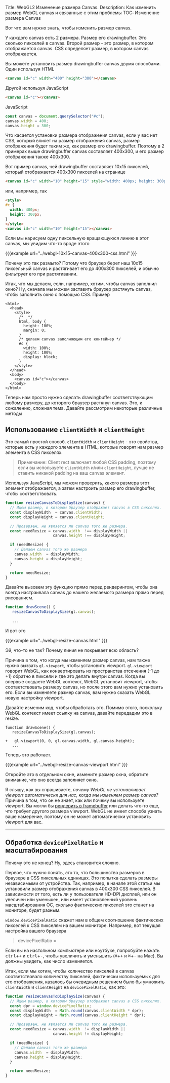 Title: WebGL2 Изменение размера Canvas.
Description: Как изменить размер WebGL canvas и связанные с этим проблемы
TOC: Изменение размера Canvas

Вот что вам нужно знать, чтобы изменить размер canvas.

У каждого canvas есть 2 размера. Размер его drawingbuffer. Это сколько пикселей в canvas.
Второй размер - это размер, в котором отображается canvas. CSS определяет размер, в котором canvas
отображается.

Вы можете установить размер drawingbuffer canvas двумя способами. Один используя HTML

```html
<canvas id="c" width="400" height="300"></canvas>
```

Другой используя JavaScript

```html
<canvas id="c"></canvas>
```

JavaScript

```js
const canvas = document.querySelector("#c");
canvas.width = 400;
canvas.height = 300;
```

Что касается установки размера отображения canvas, если у вас нет CSS, который влияет на размер отображения canvas,
размер отображения будет таким же, как размер его drawingbuffer. Поэтому в 2 примерах выше drawingbuffer canvas составляет 400x300,
и его размер отображения также 400x300.

Вот пример canvas, чей drawingbuffer составляет 10x15 пикселей, который отображается 400x300 пикселей на странице

```html
<canvas id="c" width="10" height="15" style="width: 400px; height: 300px;"></canvas>
```

или, например, так

```html
<style>
#c {
  width: 400px;
  height: 300px;
}
</style>
<canvas id="c" width="10" height="15"></canvas>
```

Если мы нарисуем одну пиксельную вращающуюся линию в этот canvas, мы увидим что-то вроде этого

{{{example url="../webgl-10x15-canvas-400x300-css.html" }}}

Почему это так размыто? Потому что браузер берет наш 10x15 пиксельный canvas и растягивает его до 400x300 пикселей, и
обычно фильтрует его при растягивании.

Итак, что мы делаем, если, например, хотим, чтобы canvas заполнил окно? Ну, сначала мы можем заставить
браузер растянуть canvas, чтобы заполнить окно с помощью CSS. Пример

    <html>
      <head>
        <style>
          /*  */
          html, body {
            height: 100%;
            margin: 0;
          }
          /* делаем canvas заполняющим его контейнер */
          #c {
            width: 100%;
            height: 100%;
            display: block;
          }
        </style>
      </head>
      <body>
        <canvas id="c"></canvas>
      </body>
    </html>

Теперь нам просто нужно сделать drawingbuffer соответствующим любому размеру, до которого браузер растянул canvas.
Это, к сожалению, сложная тема. Давайте рассмотрим некоторые различные методы

## Использование `clientWidth` и `clientHeight`

Это самый простой способ.
`clientWidth` и `clientHeight` - это свойства, которые есть у каждого элемента в HTML, которые говорят нам
размер элемента в CSS пикселях.

> Примечание: Client rect включает любой CSS padding, поэтому если вы используете `clientWidth`
и/или `clientHeight`, лучше не ставить никакой padding на ваш canvas элемент.

Используя JavaScript, мы можем проверить, какого размера этот элемент отображается, а затем настроить
размер его drawingbuffer, чтобы соответствовать.

```js
function resizeCanvasToDisplaySize(canvas) {
  // Ищем размер, в котором браузер отображает canvas в CSS пикселях.
  const displayWidth  = canvas.clientWidth;
  const displayHeight = canvas.clientHeight;

  // Проверяем, не является ли canvas того же размера.
  const needResize = canvas.width  !== displayWidth ||
                     canvas.height !== displayHeight;

  if (needResize) {
    // Делаем canvas того же размера
    canvas.width  = displayWidth;
    canvas.height = displayHeight;
  }

  return needResize;
}
```

Давайте вызовем эту функцию прямо перед рендерингом,
чтобы она всегда настраивала canvas до нашего желаемого размера прямо перед рисованием.

```js
function drawScene() {
   resizeCanvasToDisplaySize(gl.canvas);

   ...
```

И вот это

{{{example url="../webgl-resize-canvas.html" }}}

Эй, что-то не так? Почему линия не покрывает всю область?

Причина в том, что когда мы изменяем размер canvas, нам также нужно вызвать `gl.viewport`, чтобы установить viewport.
`gl.viewport` говорит WebGL, как конвертировать из пространства отсечения (-1 до +1) обратно в пиксели и где это делать
внутри canvas. Когда вы впервые создаете WebGL контекст, WebGL установит viewport, чтобы соответствовать размеру
canvas, но после этого вам нужно установить его. Если вы изменяете размер canvas,
вам нужно сказать WebGL новую настройку viewport.

Давайте изменим код, чтобы обработать это. Помимо этого, поскольку WebGL контекст имеет
ссылку на canvas, давайте передадим это в resize.

    function drawScene() {
       resizeCanvasToDisplaySize(gl.canvas);

    +   gl.viewport(0, 0, gl.canvas.width, gl.canvas.height);
       ...

Теперь это работает.

{{{example url="../webgl-resize-canvas-viewport.html" }}}

Откройте это в отдельном окне, измените размер окна, обратите внимание, что оно всегда заполняет окно.

Я слышу, как вы спрашиваете, *почему WebGL не устанавливает viewport автоматически для нас,
когда мы изменяем размер canvas?* Причина в том, что он не знает, как или почему
вы используете viewport. Вы могли бы [рендерить в framebuffer](webgl-render-to-texture.html)
или делать что-то еще, что требует другого размера viewport. WebGL не имеет
способа узнать ваше намерение, поэтому он не может автоматически установить viewport для вас.

---

## Обработка `devicePixelRatio` и масштабирования

Почему это не конец? Ну, здесь становится сложно.

Первое, что нужно понять, это то, что большинство размеров в браузере в CSS пиксельных
единицах. Это попытка сделать размеры независимыми от устройства. Так, например,
в начале этой статьи мы установили размер отображения canvas в 400x300 CSS
пикселей. В зависимости от того, есть ли у пользователя HD-DPI дисплей, или он увеличен или
уменьшен, или имеет установленный уровень масштабирования ОС, сколько фактических пикселей это станет на
мониторе, будет разным.

`window.devicePixelRatio` скажет нам в общем соотношение фактических пикселей
к CSS пикселям на вашем мониторе. Например, вот текущая настройка вашего браузера

> <div>devicePixelRatio = <span data-diagram="dpr"></span></div>

Если вы на настольном компьютере или ноутбуке, попробуйте нажать <kbd>ctrl</kbd>+<kbd>+</kbd> и <kbd>ctrl</kbd>+<kbd>-</kbd>, чтобы увеличить и уменьшить (<kbd>⌘</kbd>+<kbd>+</kbd> и <kbd>⌘</kbd>+<kbd>-</kbd> на Mac). Вы должны увидеть, как число изменяется.

Итак, если мы хотим, чтобы количество пикселей в canvas соответствовало количеству пикселей, фактически используемых для его отображения,
казалось бы очевидным решением было бы умножить `clientWidth` и `clientHeight` на `devicePixelRatio`, как это:

```js
function resizeCanvasToDisplaySize(canvas) {
  // Ищем размер, в котором браузер отображает canvas в CSS пикселях.
  const dpr = window.devicePixelRatio;
  const displayWidth  = Math.round(canvas.clientWidth * dpr);
  const displayHeight = Math.round(canvas.clientHeight * dpr);

  // Проверяем, не является ли canvas того же размера.
  const needResize = canvas.width  != displayWidth || 
                     canvas.height != displayHeight;

  if (needResize) {
    // Делаем canvas того же размера
    canvas.width  = displayWidth;
    canvas.height = displayHeight;
  }

  return needResize;
}
``` 
